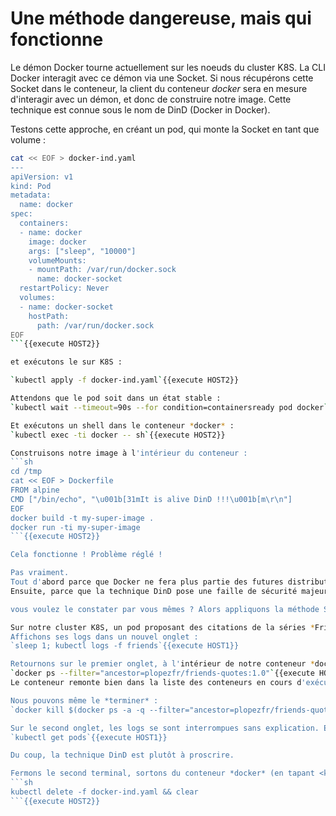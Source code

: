 # Une méthode dangereuse, mais qui fonctionne

Le démon Docker tourne actuellement sur les noeuds du cluster K8S. La CLI Docker interagit avec ce démon via une Socket. Si nous récupérons cette Socket dans le conteneur, la client du conteneur *docker* sera en mesure d'interagir avec un démon, et donc de construire notre image.
Cette technique est connue sous le nom de DinD (Docker in Docker).

Testons cette approche, en créant un pod, qui monte la Socket en tant que volume :
```sh
cat << EOF > docker-ind.yaml
---
apiVersion: v1
kind: Pod
metadata:
  name: docker
spec:
  containers:
  - name: docker
    image: docker
    args: ["sleep", "10000"]
    volumeMounts:
    - mountPath: /var/run/docker.sock
      name: docker-socket
  restartPolicy: Never
  volumes:
  - name: docker-socket
    hostPath:
      path: /var/run/docker.sock
EOF
```{{execute HOST2}}

et exécutons le sur K8S :

`kubectl apply -f docker-ind.yaml`{{execute HOST2}}

Attendons que le pod soit dans un état stable :
`kubectl wait --timeout=90s --for condition=containersready pod docker`{{execute HOST1}}

Et exécutons un shell dans le conteneur *docker* :
`kubectl exec -ti docker -- sh`{{execute HOST2}}

Construisons notre image à l'intérieur du conteneur :
```sh
cd /tmp
cat << EOF > Dockerfile
FROM alpine
CMD ["/bin/echo", "\u001b[31mIt is alive DinD !!!\u001b[m\r\n"]
EOF
docker build -t my-super-image .
docker run -ti my-super-image
```{{execute HOST2}}

Cela fonctionne ! Problème réglé !

Pas vraiment.
Tout d'abord parce que Docker ne fera plus partie des futures distributions K8S.
Ensuite, parce que la technique DinD pose une faille de sécurité majeure : accéder au démon Docker de l'hôte depuis un conteneur peut conduire à des effets de bords a minima génants.

vous voulez le constater par vous mêmes ? Alors appliquons la méthode Saint Thomas (qui ne croit que ce qu'il voit).

Sur notre cluster K8S, un pod proposant des citations de la séries *Friends* s'exécute.
Affichons ses logs dans un nouvel onglet :
`sleep 1; kubectl logs -f friends`{{execute HOST1}}

Retournons sur le premier onglet, à l'intérieur de notre conteneur *docker*. Nous pouvons requêter le démon du noeud K8S, via la Socket montée en volume. Cherchons notre conteneur *friends* :
`docker ps --filter="ancestor=plopezfr/friends-quotes:1.0"`{{execute HOST2}}
Le conteneur remonte bien dans la liste des conteneurs en cours d'exécution,  nous avons donc accès à tous les conteneurs du noeud.

Nous pouvons même le *terminer* :
`docker kill $(docker ps -a -q --filter="ancestor=plopezfr/friends-quotes:1.0" --format="{{.ID}}")`{{execute HOST2}}

Sur le second onglet, les logs se sont interrompues sans explication. Et le statut du pod est édifiant :
`kubectl get pods`{{execute HOST1}}

Du coup, la technique DinD est plutôt à proscrire.

Fermons le second terminal, sortons du conteneur *docker* (en tapant <kbd>exit</kbd>) et faisons un brin de ménage :
```sh
kubectl delete -f docker-ind.yaml && clear
```{{execute HOST2}}
